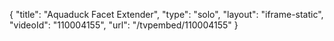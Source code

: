 {
    "title": "Aquaduck Facet Extender",
    "type": "solo",
    "layout": "iframe-static",
    "videoId": "110004155",
    "url": "\/tvpembed\/110004155"
}